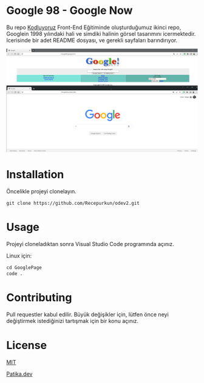 # Google 98 - Google Now
Bu repo [Kodluyoruz](https://www.kodluyoruz.org/) Front-End Eğitiminde oluşturduğumuz ikinci repo,  Googlein 1998 yılındaki hali ve simdiki halinin görsel tasarımını icermektedir. Icerisinde bir adet README dosyası, ve gerekli sayfaları barındırıyor.

![foto](/google.jpg)

# **Installation**

Öncelikle projeyi clonelayın.
```
git clone https://github.com/Recepurkun/odev2.git
```

# **Usage**
Projeyi cloneladıktan sonra Visual Studio Code programında açınız.

Linux için:
```
cd GooglePage
code .
```

# **Contributing** 
Pull requestler kabul edilir. Büyük değişikler için, lütfen önce neyi değiştirmek istediğinizi tartışmak için bir konu açınız.

# **License**
[MIT](https://choosealicense.com/licenses/mit/)

[Patika.dev](www.patika.dev)
